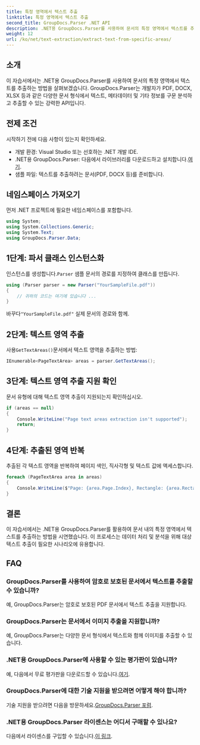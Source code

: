 ```yaml
---
title: 특정 영역에서 텍스트 추출
linktitle: 특정 영역에서 텍스트 추출
second_title: GroupDocs.Parser .NET API
description: .NET용 GroupDocs.Parser를 사용하여 문서의 특정 영역에서 텍스트를 추출하는 방법을 알아보세요. 쉬운 단계별 가이드.
weight: 12
url: /ko/net/text-extraction/extract-text-from-specific-areas/
---
```

## 소개
이 자습서에서는 .NET용 GroupDocs.Parser를 사용하여 문서의 특정 영역에서 텍스트를 추출하는 방법을 살펴보겠습니다. GroupDocs.Parser는 개발자가 PDF, DOCX, XLSX 등과 같은 다양한 문서 형식에서 텍스트, 메타데이터 및 기타 정보를 구문 분석하고 추출할 수 있는 강력한 API입니다.
## 전제 조건
시작하기 전에 다음 사항이 있는지 확인하세요.
- 개발 환경: Visual Studio 또는 선호하는 .NET 개발 IDE.
-  .NET용 GroupDocs.Parser: 다음에서 라이브러리를 다운로드하고 설치합니다.[여기](https://releases.groupdocs.com/parser/net/).
- 샘플 파일: 텍스트를 추출하려는 문서(PDF, DOCX 등)를 준비합니다.

## 네임스페이스 가져오기
먼저 .NET 프로젝트에 필요한 네임스페이스를 포함합니다.
```csharp
using System;
using System.Collections.Generic;
using System.Text;
using GroupDocs.Parser.Data;
```
## 1단계: 파서 클래스 인스턴스화
 인스턴스를 생성합니다.`Parser` 샘플 문서의 경로를 지정하여 클래스를 만듭니다.
```csharp
using (Parser parser = new Parser("YourSampleFile.pdf"))
{
    // 귀하의 코드는 여기에 있습니다 ...
}
```
 바꾸다`"YourSampleFile.pdf"` 실제 문서의 경로와 함께.
## 2단계: 텍스트 영역 추출
 사용`GetTextAreas()`문서에서 텍스트 영역을 추출하는 방법:
```csharp
IEnumerable<PageTextArea> areas = parser.GetTextAreas();
```
## 3단계: 텍스트 영역 추출 지원 확인
문서 유형에 대해 텍스트 영역 추출이 지원되는지 확인하십시오.
```csharp
if (areas == null)
{
    Console.WriteLine("Page text areas extraction isn't supported");
    return;
}
```
## 4단계: 추출된 영역 반복
추출된 각 텍스트 영역을 반복하여 페이지 색인, 직사각형 및 텍스트 값에 액세스합니다.
```csharp
foreach (PageTextArea area in areas)
{
    Console.WriteLine($"Page: {area.Page.Index}, Rectangle: {area.Rectangle}, Text: {area.Text}");
}
```

## 결론
이 자습서에서는 .NET용 GroupDocs.Parser를 활용하여 문서 내의 특정 영역에서 텍스트를 추출하는 방법을 시연했습니다. 이 프로세스는 데이터 처리 및 분석을 위해 대상 텍스트 추출이 필요한 시나리오에 유용합니다.

## FAQ
### GroupDocs.Parser를 사용하여 암호로 보호된 문서에서 텍스트를 추출할 수 있습니까?
예, GroupDocs.Parser는 암호로 보호된 PDF 문서에서 텍스트 추출을 지원합니다.
### GroupDocs.Parser는 문서에서 이미지 추출을 지원합니까?
예, GroupDocs.Parser는 다양한 문서 형식에서 텍스트와 함께 이미지를 추출할 수 있습니다.
### .NET용 GroupDocs.Parser에 사용할 수 있는 평가판이 있습니까?
 예, 다음에서 무료 평가판을 다운로드할 수 있습니다.[여기](https://releases.groupdocs.com/).
### GroupDocs.Parser에 대한 기술 지원을 받으려면 어떻게 해야 합니까?
 기술 지원을 받으려면 다음을 방문하세요.[GroupDocs.Parser 포럼](https://forum.groupdocs.com/c/parser/17).
### .NET용 GroupDocs.Parser 라이센스는 어디서 구매할 수 있나요?
 다음에서 라이센스를 구입할 수 있습니다.[이 링크](https://purchase.groupdocs.com/buy).